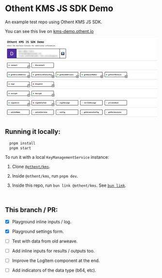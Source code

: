 # Othent KMS JS SDK Demo

An example test repo using Othent KMS JS SDK.

You can see this live on [kms-demo.othent.io](https://kms-demo.othent.io)

<img src="./public/othent-kms-demo-screenshot.png" />

<br />


## Running it locally:

```
  pnpm install
  pnpm start
```

To run it with a local `KeyManagementService` instance:

1. Clone [`@othent/kms`](https://github.com/Othent/KeyManagementService).

2. Inside `@othent/kms`, run `pnpm dev`.

3. Inside this repo, run `bun link @othent/kms`. See [`bun link`](https://bun.sh/docs/cli/link).

<br />


## This branch / PR:

- [x] Playground inline inputs / log.
- [x] Playground settings form.
- [ ] Test with data from old arweave.
- [ ] Add inline inputs for results / outputs too.
- [ ] Improve the LogItem component at the end.
- [ ] Add indicators of the data type (b64, etc).

